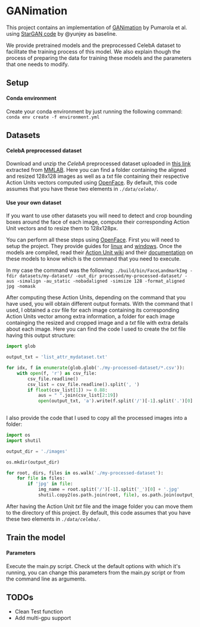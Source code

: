 # GANimation

This project contains an implementation of [GANimation](https://arxiv.org/pdf/1807.09251.pdf) by Pumarola et al. using [StarGAN code](https://github.com/yunjey/stargan) by @yunjey as baseline.

We provide pretrained models and the preprocessed CelebA dataset to facilitate the training process of this model. We also explain though the process of preparing the data for training these models and the parameters that one needs to modify.

## Setup

#### Conda environment
Create your conda environment by just running the following command:
`conda env create -f environment.yml`

## Datasets

#### CelebA preprocessed dataset
Download and unzip the *CelebA* preprocessed dataset uploaded in [this link](https://www.dropbox.com/sh/mx3g9tggzl1kcd1/AAAueOQPKv3i9OJHRVCQEGcZa?dl=0) extracted from [MMLAB](http://mmlab.ie.cuhk.edu.hk/projects/CelebA.html). Here you can find a folder containing the aligned and resized 128x128 images as well as a _txt_ file containing their respective Action Units vectors computed using [OpenFace](https://github.com/TadasBaltrusaitis/OpenFace). By default, this code assumes that you have these two elements in _`./data/celeba/`_.

#### Use your own dataset
If you want to use other datasets you will need to detect and crop bounding boxes around the face of each image, compute their corresponding Action Unit vectors and to resize them to 128x128px.

You can perform all these steps using [OpenFace](https://github.com/TadasBaltrusaitis/OpenFace). First you will need to setup the project. They provide guides for [linux](https://github.com/TadasBaltrusaitis/OpenFace/wiki/Unix-Installation) and [windows](https://github.com/TadasBaltrusaitis/OpenFace/wiki/Windows-Installation). Once the models are compiled, read their [Action Unit wiki](https://github.com/TadasBaltrusaitis/OpenFace/wiki/Action-Units) and their [documentation](https://github.com/TadasBaltrusaitis/OpenFace/wiki/Command-line-arguments) on these models to know which is the command that you need to execute.

In my case the command was the following: `./build/bin/FaceLandmarkImg -fdir datasets/my-dataset/ -out_dir processed/my-processed-dataset/ -aus -simalign -au_static -nobadaligned -simsize 128 -format_aligned jpg -nomask`

After computing these Action Units, depending on the command that you have used, you will obtain different output formats. With the command that I used, I obtained a _csv_ file for each image containing its corresponding Action Units vector among extra information, a folder for each image containging the resized and cropped image and a _txt_ file with extra details about each image. Here you can find the code I used to create the _txt_ file having this output structure:

```python
import glob

output_txt = 'list_attr_mydataset.txt'

for idx, f in enumerate(glob.glob('./my-processed-dataset/*.csv')):
    with open(f, 'r') as csv_file:
        csv_file.readline()
        csv_list = csv_file.readline().split(', ')
        if float(csv_list[1]) >= 0.88:
            aus = " ".join(csv_list[2:19])
            open(output_txt, 'a').write(f.split('/')[-1].split('.')[0] + '.jpg ' + aus + '\n')
            
```
I also provide the code that I used to copy all the processed images into a folder:

```python
import os
import shutil

output_dir = './images'

os.mkdir(output_dir)

for root, dirs, files in os.walk('./my-processed-dataset'):
    for file in files:
        if 'jpg' in file:
            img_name = root.split('/')[-1].split('_')[0] + '.jpg'
            shutil.copy2(os.path.join(root, file), os.path.join(output_dir, img_name))
```

After having the Action Unit _txt_ file and the image folder you can move them to the directory of this project. By default, this code assumes that you have these two elements in _`./data/celeba/`_.

## Train the model

#### Parameters

Execute the main.py script. Check ut the default options with which it's running, you can change this parameters from the main.py script or from the command line as arguments.


## TODOs

- Clean Test function
- Add multi-gpu support

